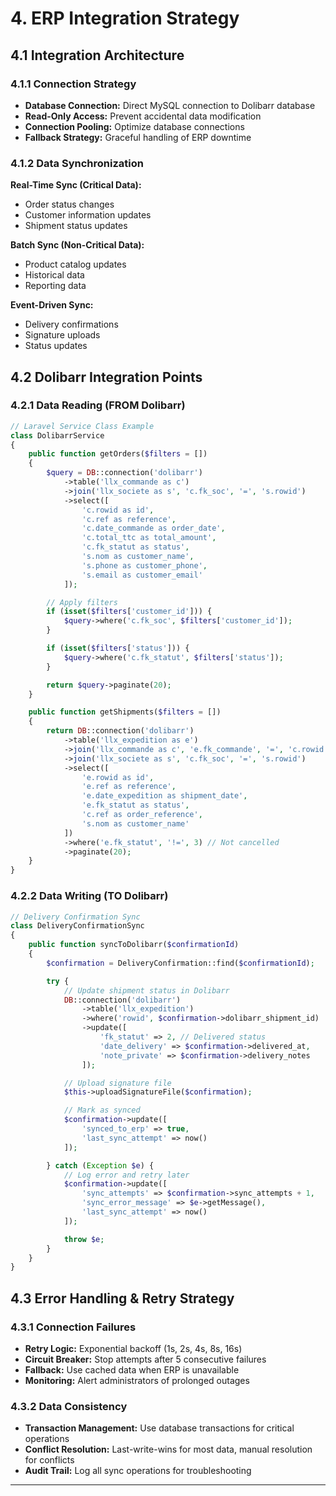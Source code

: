 # 4. ERP Integration Strategy

## 4.1 Integration Architecture

### 4.1.1 Connection Strategy
- **Database Connection:** Direct MySQL connection to Dolibarr database
- **Read-Only Access:** Prevent accidental data modification
- **Connection Pooling:** Optimize database connections
- **Fallback Strategy:** Graceful handling of ERP downtime

### 4.1.2 Data Synchronization

**Real-Time Sync (Critical Data):**
- Order status changes
- Customer information updates
- Shipment status updates

**Batch Sync (Non-Critical Data):**
- Product catalog updates
- Historical data
- Reporting data

**Event-Driven Sync:**
- Delivery confirmations
- Signature uploads
- Status updates

## 4.2 Dolibarr Integration Points

### 4.2.1 Data Reading (FROM Dolibarr)
```php
// Laravel Service Class Example
class DolibarrService
{
    public function getOrders($filters = [])
    {
        $query = DB::connection('dolibarr')
            ->table('llx_commande as c')
            ->join('llx_societe as s', 'c.fk_soc', '=', 's.rowid')
            ->select([
                'c.rowid as id',
                'c.ref as reference',
                'c.date_commande as order_date',
                'c.total_ttc as total_amount',
                'c.fk_statut as status',
                's.nom as customer_name',
                's.phone as customer_phone',
                's.email as customer_email'
            ]);

        // Apply filters
        if (isset($filters['customer_id'])) {
            $query->where('c.fk_soc', $filters['customer_id']);
        }

        if (isset($filters['status'])) {
            $query->where('c.fk_statut', $filters['status']);
        }

        return $query->paginate(20);
    }

    public function getShipments($filters = [])
    {
        return DB::connection('dolibarr')
            ->table('llx_expedition as e')
            ->join('llx_commande as c', 'e.fk_commande', '=', 'c.rowid')
            ->join('llx_societe as s', 'c.fk_soc', '=', 's.rowid')
            ->select([
                'e.rowid as id',
                'e.ref as reference',
                'e.date_expedition as shipment_date',
                'e.fk_statut as status',
                'c.ref as order_reference',
                's.nom as customer_name'
            ])
            ->where('e.fk_statut', '!=', 3) // Not cancelled
            ->paginate(20);
    }
}
```

### 4.2.2 Data Writing (TO Dolibarr)
```php
// Delivery Confirmation Sync
class DeliveryConfirmationSync
{
    public function syncToDolibarr($confirmationId)
    {
        $confirmation = DeliveryConfirmation::find($confirmationId);

        try {
            // Update shipment status in Dolibarr
            DB::connection('dolibarr')
                ->table('llx_expedition')
                ->where('rowid', $confirmation->dolibarr_shipment_id)
                ->update([
                    'fk_statut' => 2, // Delivered status
                    'date_delivery' => $confirmation->delivered_at,
                    'note_private' => $confirmation->delivery_notes
                ]);

            // Upload signature file
            $this->uploadSignatureFile($confirmation);

            // Mark as synced
            $confirmation->update([
                'synced_to_erp' => true,
                'last_sync_attempt' => now()
            ]);

        } catch (Exception $e) {
            // Log error and retry later
            $confirmation->update([
                'sync_attempts' => $confirmation->sync_attempts + 1,
                'sync_error_message' => $e->getMessage(),
                'last_sync_attempt' => now()
            ]);

            throw $e;
        }
    }
}
```

## 4.3 Error Handling & Retry Strategy

### 4.3.1 Connection Failures
- **Retry Logic:** Exponential backoff (1s, 2s, 4s, 8s, 16s)
- **Circuit Breaker:** Stop attempts after 5 consecutive failures
- **Fallback:** Use cached data when ERP is unavailable
- **Monitoring:** Alert administrators of prolonged outages

### 4.3.2 Data Consistency
- **Transaction Management:** Use database transactions for critical operations
- **Conflict Resolution:** Last-write-wins for most data, manual resolution for conflicts
- **Audit Trail:** Log all sync operations for troubleshooting

---
